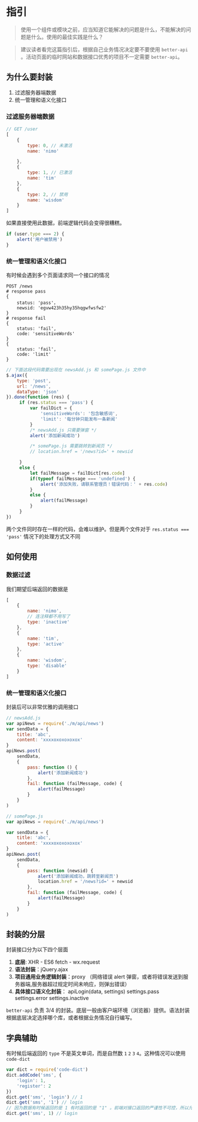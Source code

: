 # 指引

> 使用一个组件或模块之前，应当知道它能解决的问题是什么，不能解决的问题是什么。使用的最佳实践是什么？

> 建议读者看完这篇指引后，根据自己业务情况决定要不要使用 `better-api` 。活动页面的临时网站和数据接口优秀的项目不一定需要 `better-api`。

## 为什么要封装

1. 过滤服务器端数据
2. 统一管理和语义化接口

### 过滤服务器端数据

```js
// GET /user
[
    {
        type: 0, // 未激活
        name: 'nimo'

    },
    {
        type: 1, // 已激活
        name: 'tim'
    },
    {
        type: 2, // 禁用
        name: 'wisdom'
    }
]
```

如果直接使用此数据，前端逻辑代码会变得很糟糕。

```js
if (user.type === 2) {
    alert('用户被禁用')
}
```


### 统一管理和语义化接口

有时候会遇到多个页面请求同一个接口的情况

```shell
POST /news
# response pass
{
    status: 'pass'，
    newsid: 'egvw423h35hy35hqgwfwsfw2'
}
# response fail
{
    status: 'fail',
    code: 'sensitiveWords'
}
{
    status: 'fail',
    code: 'limit'
}
```

```js
// 下面这段代码需要出现在 newsAdd.js 和 somePage.js 文件中
$.ajax({
    type: 'post',
    url: '/news',
    dataType: 'json'
}).done(function (res) {
     if (res.status === 'pass') {
         var failDict = {
             'sensitiveWords': '包含敏感词',
             'limit': '每分钟只能发布一条新闻'
         }
         /* newsAdd.js 只需要弹窗 */
         alert('添加新闻成功')

         /* somePage.js 需要跳转到新闻页 */
         // location.href = '/news?id=' + newsid

     }
     else {
         let failMessage = failDict[res.code]
         if(typeof failMessage === 'undefined') {
             alert('添加失败，请联系管理员！错误代码：' + res.code)
         }
         else {
             alert(failMessage)
         }
     }
})
```

两个文件同时存在一样的代码，会难以维护。但是两个文件对于 `res.status === 'pass'` 情况下的处理方式又不同


## 如何使用

### 数据过滤


我们期望后端返回的数据是

```js
[
    {
        name: 'nimo',
        // 连注释都不用写了
        type: 'inactive'
    },
    {
        name: 'tim',
        type: 'active'
    },
    {
        name: 'wisdom',
        type: 'disable'
    }
]
```


### 统一管理和语义化接口

封装后可以非常优雅的调用接口

```js
// newsAdd.js
var apiNews = require('./m/api/news')
var sendData = {
    title: 'abc',
    content: 'xxxxoxoxoxoxox'
}
apiNews.post(
    sendData,
    {
        pass: function () {
            alert('添加新闻成功')
        },
        fail: function (failMessage, code) {
            alert(failMessage)
        }
    }
)
```

```js
// somePage.js
var apiNews = require('./m/api/news')

var sendData = {
    title: 'abc',
    content: 'xxxxoxoxoxoxox'
}
apiNews.post(
    sendData,
    {
        pass: function (newsid) {
            alert('添加新闻成功，跳转至新闻页')
            location.href = '/news?id=' + newsid
        },
        fail: function (failMessage, code) {
            alert(failMessage)
        }
    }
)
```

## 封装的分层

封装接口分为以下四个层面

1. **底层**: XHR - ES6 fetch - wx.request
2. **语法封装**：jQuery.ajax
3. **项目通用业务逻辑封装**：proxy （网络错误 alert 弹窗，或者将错误发送到服务器端,服务器超过规定时间未响应，则弹出错误）
4. **具体接口语义化封装**： apiLogin(data, settings) settings.pass settings.error  settings.inactive

`better-api` 负责 3/4 的封装。底层一般由客户端环境（浏览器）提供。语法封装根据底层决定选择哪个库，或者根据业务情况自行编写。


## 字典辅助

有时候后端返回的 `type` 不是英文单词，而是自然数 `1` `2` `3` `4`。这种情况可以使用 `code-dict`

```js
var dict = require('code-dict')
dict.addCode('sms', {
    'login': 1,
    'register': 2
})
dict.get('sms', 'login') // 1
dict.get('sms', '1') // login
// 因为数据有时候返回的是 1 有时返回的是 "1" 。前端对接口返回的严谨性不可控，所以允许 1 == "1"
dict.get('sms', 1) // login
```
